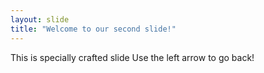 ```yaml
---
layout: slide
title: "Welcome to our second slide!"
---
```

This is specially crafted slide
Use the left arrow to go back!

